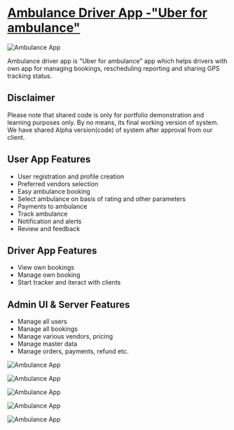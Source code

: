 # [Ambulance Driver App -"Uber for ambulance"](http://www.technolabs.in/showcase/ambulanceapp)

![Ambulance App](/docs/aa0011.jpg "Ambulance App")

Ambulance driver app is "Uber for ambulance" app which helps drivers with own app for managing bookings, rescheduling reporting and sharing GPS tracking status.

## Disclaimer
Please note that shared code is only for portfolio demonstration and learning purposes only. By no means, its final working version of system. We have shared Alpha version(code) of system after approval from our client.

## User App Features
+ User registration and profile creation
+ Preferred vendors selection
+ Easy ambulance booking
+ Select ambulance on basis of rating and other parameters
+ Payments to ambulance
+ Track ambulance
+ Notification and alerts
+ Review and feedback

## Driver App Features
+ View own bookings
+ Manage own booking
+ Start tracker and iteract with clients

## Admin UI & Server Features
+ Manage all users
+ Manage all bookings
+ Manage various vendors, pricing 
+ Manage master data 
+ Manage orders, payments, refund etc.

![Ambulance App](/docs/Slide4.png "Ambulance Driver App")

![Ambulance App](/docs/aa0010.jpg "Ambulance Driver App")

![Ambulance App](/docs/aa0011.jpg "Ambulance Driver App")

![Ambulance App](/docs/aa0012.jpg "Ambulance Driver App")

![Ambulance App](/docs/aa0009.jpg "Ambulance Driver App")




